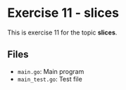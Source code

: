 # Exercise 11 - slices

This is exercise 11 for the topic **slices**.

## Files
- `main.go`: Main program
- `main_test.go`: Test file
